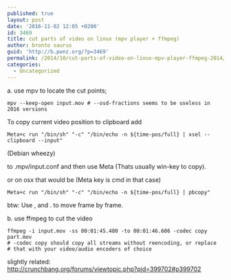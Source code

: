 ```yaml
---
published: true
layout: post
date: '2016-11-02 12:05 +0200'
id: 3469
title: cut parts of video on linux (mpv player + ffmpeg)
author: bronto saurus
guid: 'http://b.pwnz.org/?p=3469'
permalink: /2014/10/cut-parts-of-video-on-linux-mpv-player-ffmpeg-2014/
categories:
  - Uncategorized
---
```

a. use mpv to locate the cut points;

    mpv --keep-open input.mov # --osd-fractions seems to be useless in 2016 versions

To copy current video position to clipboard add

    Meta+c run "/bin/sh" "-c" "/bin/echo -n ${time-pos/full} | xsel --clipboard --input"

(Debian wheezy)
  
to .mpv/input.conf and then use Meta (Thats usually win-key to copy).

or on osx that would be (Meta key is cmd in that case)

    Meta+c run "/bin/sh" "-c" "/bin/echo -n ${time-pos/full} | pbcopy"

btw: Use , and . to move frame by frame.

b. use ffmpeg to cut the video

    ffmpeg -i input.mov -ss 00:01:45.480 -to 00:01:46.606 -codec copy part.mov
    # -codec copy should copy all streams without reencoding, or replace
    # that with your video/audio encoders of choice

slightly related:  
<http://crunchbang.org/forums/viewtopic.php?pid=399702#p399702>
